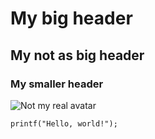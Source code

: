 # My big header
## My not as big header
### My smaller header

![Not my real avatar](https://octodex.github.com/images/yaktocat.png)

```
printf("Hello, world!");
```
